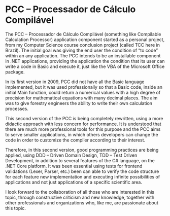 # PCC – Processador de Cálculo Compilável
The PCC – Processador de Cálculo Compilável  (something like Compilable Calculation Processor) application component started as a personal project, from my Computer Science course conclusion project (called TCC here in Brazil). The initial goal was giving the end user the condition of “to code” within an any application. The PCC intends to be an installable component in .NET applications, providing the application the condition that its user can write a code in Basic and execute it, just like the VBA of the Microsoft Office package.  

In its first version in 2009, PCC did not have all the Basic language implemented, but it was used professionally so that a Basic code, inside an initial Main function, could return a numerical values with a high degree of precision for mathematical equations with many decimal places. The aim was to give forestry engineers the ability to write their own calculation processes. 

This second version of the PCC is being completely rewritten, using a more didactic approach with less concern for performance. It is understood that there are much more professional tools for this purpose and the PCC aims to serve smaller applications, in which others developers can change the code in order to customize the compiler according to their interest. 

Therefore, in this second version, good programming practices are being applied, using DDD – Driven Domain Design, TDD – Test Driven Development, in addition to several features of the C# language, on the .NET Core platform. It was been essential using tests for frontend validations (Lexer, Parser, etc.) been can able to verify the code structure for each feature new implementation and executing infinite possibilities of applications and not just applications of a specific scientific area. 

I look forward to the collaboration of all those who are interested in this topic, through constructive criticism and new knowledge, together with other professionals and organizations who, like me, are passionate about this topic.

